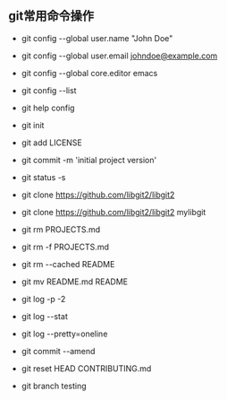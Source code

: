 ## git常用命令操作

- git config --global user.name "John Doe"
- git config --global user.email johndoe@example.com
- git config --global core.editor emacs
- git config --list
- git help config


- git init
- git add LICENSE
- git commit -m 'initial project version'
- git status -s
- git clone https://github.com/libgit2/libgit2
- git clone https://github.com/libgit2/libgit2 mylibgit

- git rm PROJECTS.md
- git rm -f PROJECTS.md
- git rm --cached README
- git mv README.md README

- git log -p -2
- git log --stat
- git log --pretty=oneline

- git commit --amend

- git reset HEAD CONTRIBUTING.md

- git branch testing